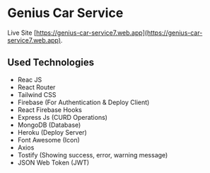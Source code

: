 # Genius Car Service

Live Site [https://genius-car-service7.web.app](https://genius-car-service7.web.app).

## Used Technologies

-   Reac JS
-   React Router
-   Tailwind CSS
-   Firebase (For Authentication & Deploy Client)
-   React Firebase Hooks
-   Express Js (CURD Operations)
-   MongoDB (Database)
-   Heroku (Deploy Server)
-   Font Awesome (Icon)
-   Axios
-   Tostify (Showing success, error, warning message)
-   JSON Web Token (JWT)
